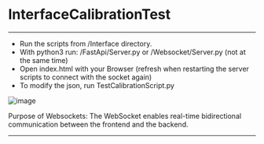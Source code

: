 # InterfaceCalibrationTest

---

- Run the scripts from /Interface directory.
- With python3 run: /FastApi/Server.py or /Websocket/Server.py (not at the same time)
- Open index.html with your Browser (refresh when restarting the server scripts to connect with the socket again)
- To modify the json, run TestCalibrationScript.py

![image](https://github.com/user-attachments/assets/f291c9df-a680-4076-a609-0622a532f6a9)



Purpose of Websockets: The WebSocket enables real-time bidirectional communication between the frontend and the backend.

---
